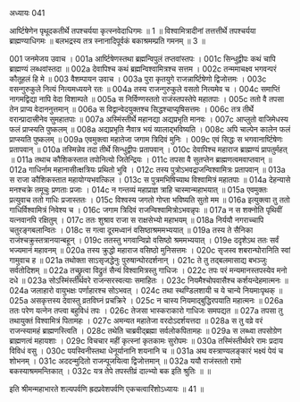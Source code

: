 अध्यायः 041
	
आर्ष्टिषेणेन पृथूदकतीर्थे तपश्चर्यया कृत्स्नवेदाधिगमः ॥ 1 ॥ विश्वामित्रादीनां तत्तत्तीर्थे तपश्चर्यया ब्राह्मण्याधिगमः ॥ बलभद्रस्य तत्र स्नानादिपूर्वकं बकाश्रमम्प्रति गमनम् ॥ 3 ॥

001	जनमेजय उवाच ।
001a	आर्ष्टिषेणस्तथा ब्रह्मन्विपुलं तप्तवांस्तपः ।
001c	सिन्धुद्वीपः कथं चापि ब्राह्मण्यं लब्धवांस्तदा ॥
002a	देवापिश्च कथं ब्रह्मन्विश्वामित्रश्च सत्तम ।
002c	तन्ममाचक्ष्व भगवन्परं कौतूहलं हि मे ॥
003	वैशम्पायन उवाच ।
003a	पुरा कृतयुगे राजन्नार्ष्टिषेणो द्विजोत्तमः ।
003c	वसन्गुरुकुले नित्यं नित्यमध्ययने रतः ॥
004a	तस्य राजन्गुरुकुले वसतो नित्यमेव च ।
004c	समाप्तिं नागमद्विद्या नापि वेदा विशाम्पते ॥
005a	स निर्विण्णस्ततो राजंस्तपस्तेपे महातपाः ।
005c	ततो वै तपसा तेन प्राप्य वेदाननुत्तमान् ॥
006a	स विद्वान्वेदयुक्तश्च सिद्धश्चाप्यृषिसत्तमः ।
006c	तत्र तीर्थे वरान्प्रादात्त्रीनेव सुमहातपाः ॥
007a	अस्मिंस्तीर्थे महानद्या अद्यप्रभृति मानवः ।
007c	आप्लुतो वाजिमेधस्य फलं प्राप्स्यति पुष्कलम् ॥
008a	अद्यप्रभृति नैवात्र भयं व्यालाद्भविष्यति ।
008c	अपि चाल्पेन कालेन फलं प्राप्स्यति पुष्कलम् ॥
009a	एवमुक्त्वा महातेजा जगाम त्रिदिवं मुनिः ।
009c	एवं सिद्धः स भगवानार्ष्टिषेणः प्रतापवान् ॥
010a	तस्मिन्नेव तदा तीर्थे सिन्धुद्वीपः प्रतापवान् ।
010c	देवापिश्च महाराज ब्राह्मण्यं प्रापतुर्महत् ॥
011a	तथाच कौशिकस्तात तपोनित्यो जितेन्द्रियः ।
011c	तपसा वै सुतप्तेन ब्राह्मणत्वमवाप्तवान् ॥
012a	गाधिर्नाम महानासीत्क्षत्रियः प्रथितो भुवि ।
012c	तस्य पुत्रोऽभवद्राजन्विश्वामित्रः प्रतापवान् ॥
013a	स राजा कौशिकस्तात महायोग्यभवत्किल ।
013c	स पुत्रमभिषिच्याथ विश्वामित्रं महातपाः ॥
014a	देहन्यासे मनश्चक्रे तमूचुः प्रणताः प्रजाः ।
014c	न गन्तव्यं महाप्राज्ञ त्राहि चास्मान्महाभयात् ॥
015a	एवमुक्तः प्रत्युवाच ततो गाधिः प्रजास्ततः ।
015c	विश्वस्य जगतो गोप्ता भविष्यति सुतो मम ॥
016a	इत्युक्त्वा तु ततो गाधिर्विश्वामित्रं निवेश्य च ।
016c	जगाम त्रिदिवं राजन्विश्वामित्रोऽभवन्नृपः ॥
017a	न स शक्नोति पृथिवीं यत्नवानपि रक्षितुम् ।
017c	ततः शुश्राव राजा स राक्षसेभ्यो महाभयम् ॥
018a	निर्ययौ नगराच्चापि चतुरङ्गबलान्वितः ।
018c	स गत्वा दूरमध्वानं वसिष्ठाश्रममभ्ययात् ॥
019a	तस्य ते सैनिका राजंश्चक्रुस्तत्रानयान्बहून् ।
019c	ततस्तु भगवान्विप्रो वसिष्ठो श्रममभ्ययात् ।
019e	ददृशेऽथ ततः सर्वं भज्यमानं महावनम् ॥
020a	तस्य क्रुद्धो महाराज वसिष्ठो मुनिसत्तमः ।
020c	सृजस्व शबरान्घोरानिति स्वां गामुवाच ह ॥
021a	तथोक्ता साऽसृजद्धेनुः पुरुषान्घोरदर्शनान् ।
021c	ते तु तद्बलमासाद्य बभञ्जुः सर्वतोदिशम् ॥
022a	तच्छ्रुत्वा विद्रुतं सैन्यं विश्वामित्रस्तु गाधिजः ।
022c	तपः परं मन्यमानस्तपस्येव मनो दधे ॥
023a	सोऽस्मिंस्तीर्थवरे राजन्सरस्वत्याः समाहितः ।
023c	नियमैश्चोपवासैश्च कर्शयन्देहमात्मनः ॥
024a	जलाहारो वायुभक्षः पर्णाहारश्च सोऽभवत् ।
024c	तथा स्थण्डिलशायी च ये चान्ये नियमाःपृथक् ॥
025a	असकृत्तस्य देवास्तु व्रतविघ्नं प्रचक्रिरे ।
025c	न चास्य नियमाद्बुद्धिरपयाति महात्मनः ॥
026a	ततः परेण यत्नेन तप्त्वा बहुविधं तपः ।
026c	तेजसा भास्कराकारो गाधिजः समपद्यत ॥
027a	तपसा तु तथायुक्तं विश्वामित्रं पितामहः ।
027c	अमन्यत महातेजा वरदोऽदर्शयत्तदा ॥
028a	स तु वव्रे वरं राजन्स्यामहं ब्राह्मणस्त्विति ।
028c	तथेति चाब्रवीद्ब्रह्मा सर्वलोकपितामहः ॥
029a	स लब्ध्वा तपसोग्रेण ब्राह्मणत्वं महायशाः ।
029c	विचचार महीं कृत्स्नां कृतकामः सुरोपमः ॥
030a	तस्मिंस्तीर्थवरे रामः प्रदाय विविधं वसु ।
030c	पयस्विनीस्तथा धेनूर्यानानि शयनानि च ॥
031a	अथ वस्त्राण्यलङ्कारं भक्ष्यं पेयं च शोभनम् ।
031c	अददन्मुदितो राजन्पूजयित्वा द्विजोत्तमान् ॥
032a	ययौ राजंस्ततो रामो बकस्याश्रममन्तिकात् ।
032c	यत्र तेपे तपस्तीव्रं दाल्भ्यो बक इति श्रुतिः ॥ ॥

इति श्रीमन्महाभारते शल्यपर्वणि ह्रदप्रवेशपर्वणि एकचत्वारिंशोऽध्यायः ॥ 41 ॥
